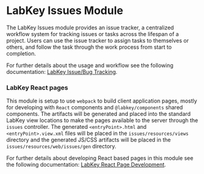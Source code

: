 # LabKey Issues Module

The LabKey Issues module provides an issue tracker, a centralized workflow system for tracking issues or tasks across 
the lifespan of a project. Users can use the issue tracker to assign tasks to themselves or others, and follow the 
task through the work process from start to completion.

For further details about the usage and workflow see the following documentation:
[LabKey Issue/Bug Tracking].

[LabKey Issue/Bug Tracking]: https://www.labkey.org/Documentation/wiki-page.view?name=issues

### LabKey React pages

This module is setup to use `webpack` to build client application pages, mostly for developing 
with `React` components and `@labkey/components` shared components. The artifacts will be generated 
and placed into the standard LabKey view locations to make the pages available to the server through 
the `issues` controller. The generated `<entryPoint>.html` and `<entryPoint>.view.xml` files will 
be placed in the `issues/resources/views` directory and the generated JS/CSS artifacts will be 
placed in the `issues/resources/web/issues/gen` directory.

For further details about developing React based pages in this module see the following documentation:
[LabKey React Page Development]. 

[LabKey React Page Development]: https://github.com/LabKey/platform/tree/develop/webpack